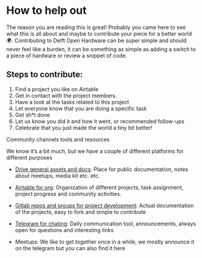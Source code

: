 # How to help out

The reason you are reading this is great! Probably you came here to see what this is all about and maybe to contribute your piece for a better world🌍. Contributing to Delft Open Hardware can be super simple and should never feel like a burden, it can be something as simple as adding a switch to a piece of hardware or review a snippet of code. 
## Steps to contribute:
1. Find a project you like on Airtable
2. Get in contact with the project members.
3. Have a look at the tasks related to this project
4. Let everyone know that you are doing a specific task
5. Get sh*t done
6. Let us know you did it and how it went, or recommended follow-ups
7. Celebrate that you just made the world a tiny bit better!





Community channels tools and resources

We know it’s a bit much, but we have a couple of different platforms for different purposes

- [Drive general assets and docs](https://drive.google.com/drive/folders/1CgCgCph-xXBJVNpdNK-vyDLphM-BRHXe?usp=sharing): Place for public documentation, notes about meetups, media kit etc. etc.

- [Airtable for org](https://airtable.com/tblxLDQAvqPRoEVNI/viw5LBSWGeWKYZBie?blocks=hide): Organization of different projects, task assignment, project progress and community activities.

- [Gitlab repos and groups for project development](https://gitlab.com/go-commons/delftopenhardware): Actual documentation of the projects, easy to fork and simple to contribute

- [Telegram for chating](https://t.me/DelftOpenHardware): Daily communication tool, announcements, always open for questions and interesting links

- Meetups: We like to get together once in a while, we mostly announce it on the telegram but you can also find it here 
